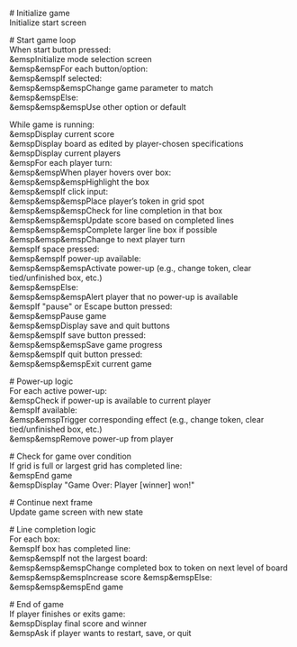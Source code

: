 


\# Initialize game  
Initialize start screen  

\# Start game loop  
When start button pressed:  
&emspInitialize mode selection screen  
&emsp&emspFor each button/option:  
&emsp&emspIf selected:  
&emsp&emsp&emspChange game parameter to match  
&emsp&emspElse:  
&emsp&emsp&emspUse other option or default  

While game is running:  
&emspDisplay current score  
&emspDisplay board as edited by player-chosen specifications  
&emspDisplay current players  
&emspFor each player turn:  
&emsp&emspWhen player hovers over box:  
&emsp&emsp&emspHighlight the box  
&emsp&emspIf click input:  
&emsp&emsp&emspPlace player’s token in grid spot  
&emsp&emsp&emspCheck for line completion in that box  
&emsp&emsp&emspUpdate score based on completed lines  
&emsp&emsp&emspComplete larger line box if possible  
&emsp&emsp&emspChange to next player turn  
&emspIf space pressed:  
&emsp&emspIf power-up available:  
&emsp&emsp&emspActivate power-up (e.g., change token, clear tied/unfinished box, etc.)  
&emsp&emspElse:  
&emsp&emsp&emspAlert player that no power-up is available  
&emspIf "pause" or Escape button pressed:  
&emsp&emspPause game  
&emsp&emspDisplay save and quit buttons  
&emsp&emspIf save button pressed:  
&emsp&emsp&emspSave game progress  
&emsp&emspIf quit button pressed:  
&emsp&emsp&emspExit current game  

\# Power-up logic  
For each active power-up:  
&emspCheck if power-up is available to current player  
&emspIf available:  
&emsp&emspTrigger corresponding effect (e.g., change token, clear tied/unfinished box, etc.)  
&emsp&emspRemove power-up from player  

\# Check for game over condition  
If grid is full or largest grid has completed line:  
&emspEnd game  
&emspDisplay "Game Over: Player [winner] won!"  

\# Continue next frame  
Update game screen with new state  

\# Line completion logic  
For each box:  
&emspIf box has completed line:  
&emsp&emspIf not the largest board:  
&emsp&emsp&emspChange completed box to token on next level of board
&emsp&emsp&emspIncrease score
&emsp&emspElse:  
&emsp&emsp&emspEnd game  

\# End of game  
If player finishes or exits game:  
&emspDisplay final score and winner  
&emspAsk if player wants to restart, save, or quit  
